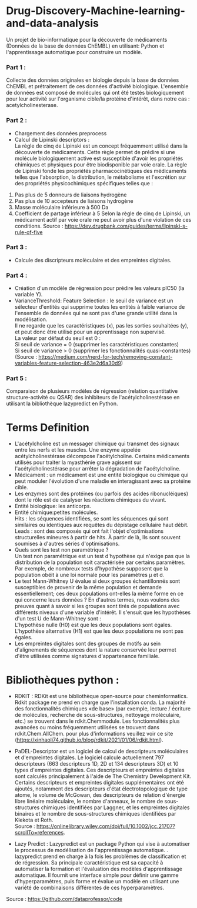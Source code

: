 # Drug-Discovery-Machine-learning-and-data-analysis
Un projet de bio-informatique pour la découverte de médicaments (Données de la base de données ChEMBL) en utilisant: Python et l'apprentissage automatique pour construire un modèle. 

### Part 1 :    
Collecte des données originales en biologie depuis la base de données ChEMBL et prétraitement de ces données d'activité biologique. L'ensemble de données est composé de molécules qui ont été testés biologiquement pour leur activité sur l'organisme cible/la protéine d'intérêt, dans notre cas : acetylcholinesterase.  

### Part 2 :  
* Chargement des données preprocess   
* Calcul de Lipinski descriptors :  
La règle de cinq de Lipinski est un concept fréquemment utilisé dans la découverte de médicaments. Cette règle permet de prédire si une molécule biologiquement active est susceptible d'avoir les propriétés chimiques et physiques pour être biodisponible par voie orale. La règle de Lipinski fonde les propriétés pharmacocinétiques des médicaments telles que l'absorption, la distribution, le métabolisme et l'excrétion sur des propriétés physicochimiques spécifiques telles que :
1.	Pas plus de 5 donneurs de liaisons hydrogène
2.	Pas plus de 10 accepteurs de liaisons hydrogène
3.	Masse moléculaire inférieure à 500 Da
4.	Coefficient de partage inférieur à 5
Selon la règle de cinq de Lipinski, un médicament actif par voie orale ne peut avoir plus d'une violation de ces conditions.
Source : https://dev.drugbank.com/guides/terms/lipinski-s-rule-of-five

### Part 3 :
* Calcule des discripteurs molèculaire et des empreintes digitales.

### Part 4 :    
* Création d'un modèle de régression pour prédire les valeurs pIC50 (la variable Y).  
* VarianceThreshold: Feature Selection : le seuil de variance est un sélecteur d'entités qui supprime toutes les entités à faible variance de l'ensemble de données qui ne sont pas d'une grande utilité dans la modélisation.  
Il ne regarde que les caractéristiques (x), pas les sorties souhaitées (y), et peut donc être utilisé pour un apprentissage non supervisé.  
La valeur par défaut du seuil est 0 :  
Si seuil de variance = 0 (supprimer les caractéristiques constantes)  
Si seuil de variance > 0 (supprimer les fonctionnalités quasi-constantes)    
(Source : https://medium.com/nerd-for-tech/removing-constant-variables-feature-selection-463e2d6a30d9)

### Part 5 :  
Comparaison de plusieurs modèles de régression (relation quantitative structure-activité ou QSAR) des inhibiteurs de l'acétylcholinestérase en utilisant la bibliothèque lazypredict en Python.    

# Terms Definition
* L'acétylcholine est un messager chimique qui transmet des signaux entre les nerfs et les muscles. Une enzyme appelée acétylcholinestérase décompose l'acétylcholine. Certains médicaments utilisés pour traiter la myasthénie grave agissent sur l'acétylcholinestérase pour arrêter la dégradation de l'acétylcholine.
* Médicament : un médicament est une entité biologique ou chimique qui peut moduler l'évolution d'une maladie en interagissant avec sa protéine cible.  
* Les enzymes sont des protéines (ou parfois des acides ribonucléiques) dont le rôle est de catalyser les réactions chimiques du vivant.  
* Entité biologique: les anticorps.    
* Entité chimique:petites molécules.      
Hits : les séquences identifiées, se sont les séquences qui sont similaires ou identiques aux requêtes du dépistage cellulaire haut débit.  
Leads : sont des composés qui ont fait l'objet d'optimisations structurelles mineures à partir de hits. À partir de là, Ils sont souvent soumises à d'autres séries d'optimisations.  
* Quels sont les test non paramétrique ?  
Un test non paramétrique est un test d'hypothèse qui n'exige pas que la distribution de la population soit caractérisée par certains paramètres. Par exemple, de nombreux tests d'hypothèse supposent que la population obéit à une loi normale pour les paramètres µ et σ.  
* Le test Mann-Whitney U évalue si deux groupes échantillonnés sont susceptibles de provenir de la même population et demande essentiellement; ces deux populations ont-elles la même forme en ce qui concerne leurs données ? En d'autres termes, nous voulons des preuves quant à savoir si les groupes sont tirés de populations avec différents niveaux d'une variable d'intérêt. Il s'ensuit que les hypothèses d'un test U de Mann-Whitney sont :  
L'hypothèse nulle (H0) est que les deux populations sont égales.    
L'hypothèse alternative (H1) est que les deux populations ne sont pas égales.  
* Les empreintes digitales sont des groupes de motifs au sein d'alignements de séquences dont la nature conservée leur permet d'être utilisées comme signatures d'appartenance familiale.  

# Bibliothèques python :  
* RDKIT : RDKit est une bibliothèque open-source pour cheminformatics. Rdkit package ne prend en charge que l'installation conda. La majorité des fonctionnalités chimiques «de base» (par exemple, lecture / écriture de molécules, recherche de sous-structures, nettoyage moléculaire, etc.) se trouvent dans le rdkit.Chemmodule. Les fonctionnalités plus avancées ou moins fréquemment utilisées se trouvent dans rdkit.Chem.AllChem. pour plus d'informations veuillez voir ce site  (https://xinhaoli74.github.io/blog/rdkit/2021/01/06/rdkit.html).  
* PaDEL-Descriptor est un logiciel de calcul de descripteurs moléculaires et d'empreintes digitales. Le logiciel calcule actuellement 797 descripteurs (663 descripteurs 1D, 2D et 134 descripteurs 3D) et 10 types d'empreintes digitales. Ces descripteurs et empreintes digitales sont calculés principalement à l'aide de The Chemistry Development Kit. Certains descripteurs et empreintes digitales supplémentaires ont été ajoutés, notamment des descripteurs d'état électrotopologique de type atome, le volume de McGowan, des descripteurs de relation d'énergie libre linéaire moléculaire, le nombre d'anneaux, le nombre de sous-structures chimiques identifiées par Laggner, et les empreintes digitales binaires et le nombre de sous-structures chimiques identifiées par Klekota et Roth.  
Source : https://onlinelibrary.wiley.com/doi/full/10.1002/jcc.21707?scrollTo=references.

* Lazy Predict : Lazypredict est un package Python qui vise à automatiser le processus de modélisation de l'apprentissage automatique. . lazypredict prend en charge à la fois les problèmes de classification et de régression. Sa principale caractéristique est sa capacité à automatiser la formation et l'évaluation des modèles d'apprentissage automatique. Il fournit une interface simple pour définir une gamme d'hyperparamètres, puis forme et évalue un modèle en utilisant une variété de combinaisons différentes de ces hyperparamètres.  



Source : https://github.com/dataprofessor/code
